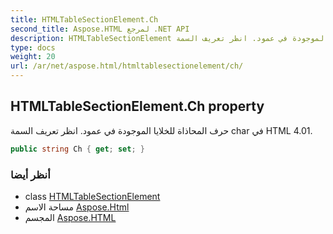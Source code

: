 ```yaml
---
title: HTMLTableSectionElement.Ch
second_title: Aspose.HTML لمرجع .NET API
description: HTMLTableSectionElement ملكية. حرف المحاذاة للخلايا الموجودة في عمود. انظر تعريف السمة char في HTML 4.01.
type: docs
weight: 20
url: /ar/net/aspose.html/htmltablesectionelement/ch/
---
```

## HTMLTableSectionElement.Ch property

حرف المحاذاة للخلايا الموجودة في عمود. انظر تعريف السمة char في HTML 4.01.

```csharp
public string Ch { get; set; }
```

### أنظر أيضا

* class [HTMLTableSectionElement](../)
* مساحة الاسم [Aspose.Html](../../htmltablesectionelement/)
* المجسم [Aspose.HTML](../../../)



